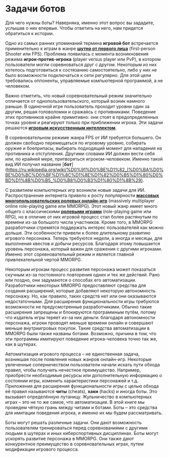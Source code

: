 # Задачи ботов

Для чего нужны боты? Наверняка, именно этот вопрос вы зададите, услышав о них впервые. Чтобы ответить на него, нам придется обратиться к истории.

Одно из самых ранних упоминаний термина **игровой бот** встречается применительно к играм в жанре [**шутер от первого лица**](https://ru.wikipedia.org/wiki/%D0%A8%D1%83%D1%82%D0%B5%D1%80_%D0%BE%D1%82_%D0%BF%D0%B5%D1%80%D0%B2%D0%BE%D0%B3%D0%BE_%D0%BB%D0%B8%D1%86%D0%B0) (first-person Shooter или FPS). Проблема появилась с момента возникновения режима **игрок-против-игрока** (player versus player или PvP), в котором пользователи могли соревноваться друг с другом. Некоторым из них хотелось подготовиться к состязанию самостоятельно, либо у них не было возможности подключаться к сети регулярно. Для этой цели требовались оппоненты, управляемые компьютерной программой, а не человеком.

Важно отметить, что новый соревновательный режим значительно отличается от однопользовательского, который возник намного раньше. В одиночной игре пользователь проходит уровни один за другим, решая головоломки и сражаясь с противниками. Поведение этих противников крайне примитивно: они стоят в предопределенных точках уровня и реагируют только при приближении игрока. Эти задачи решаются [**игровым искусственным интеллектом**](https://ru.wikipedia.org/wiki/%D0%98%D0%B3%D1%80%D0%BE%D0%B2%D0%BE%D0%B9_%D0%B8%D1%81%D0%BA%D1%83%D1%81%D1%81%D1%82%D0%B2%D0%B5%D0%BD%D0%BD%D1%8B%D0%B9_%D0%B8%D0%BD%D1%82%D0%B5%D0%BB%D0%BB%D0%B5%D0%BA%D1%82).

В соревновательном режиме жанра FPS от ИИ требуется большего. Он должен свободно перемещаться по игровому уровню, собирать оружие и боеприпасы, выбирать подходящий момент для нападения на противника и отступления. Другими словами ИИ должен вести себя или, по крайней мере, притворяться игроком-человеком. Именно такой вид ИИ получил название [**бот**](https://ru.wikipedia.org/wiki/%D0%91%D0%BE%D1%82_(%D0%BA%D0%BE%D0%BC%D0%BF%D1%8C%D1%8E%D1%82%D0%B5%D1%80%D0%BD%D1%8B%D0%B5_%D0%B8%D0%B3%D1%80%D1%8B%29).

С развитием компьютерных игр возникли новые задачи для ИИ. Распространение интернета привело к росту популярности [**массовых многопользовательских ролевых онлайн-игр**](https://ru.wikipedia.org/wiki/%D0%9C%D0%B0%D1%81%D1%81%D0%BE%D0%B2%D0%B0%D1%8F_%D0%BC%D0%BD%D0%BE%D0%B3%D0%BE%D0%BF%D0%BE%D0%BB%D1%8C%D0%B7%D0%BE%D0%B2%D0%B0%D1%82%D0%B5%D0%BB%D1%8C%D1%81%D0%BA%D0%B0%D1%8F_%D1%80%D0%BE%D0%BB%D0%B5%D0%B2%D0%B0%D1%8F_%D0%BE%D0%BD%D0%BB%D0%B0%D0%B9%D0%BD-%D0%B8%D0%B3%D1%80%D0%B0) (massively multiplayer online role-playing game или MMORPG). Этот новый жанр имеет много общего с классическими [**ролевыми играми**](https://ru.wikipedia.org/wiki/%D0%9A%D0%BE%D0%BC%D0%BF%D1%8C%D1%8E%D1%82%D0%B5%D1%80%D0%BD%D0%B0%D1%8F_%D1%80%D0%BE%D0%BB%D0%B5%D0%B2%D0%B0%D1%8F_%D0%B8%D0%B3%D1%80%D0%B0) (role-playing game или RPG), но в отличие от них игровой процесс стал более растянутым по времени из-за большого числа участников. Кроме того, в MMORPG разработчики стремятся поддержать интерес пользователей как можно дольше. Эти особенности привели к более длительному развитию игрового персонажа. Теперь требуются недели, а иногда и месяцы, для выполнения квестов и добычи ресурсов. Благодаря этому повышается уровень персонажа, который важен для сражения с другими игроками. Именно этот соревновательный режим и является главной привлекательной чертой MMORPG.

Некоторым игрокам процесс развития персонажа может показаться скучным из-за постоянного повторения одних и тех же действий. Рано или поздно, они задумаются о способах его автоматизации. Разработчики некоторых MMORPG предоставляют средства для создания расширений, которые добавляют некоторую автономность персонажу. Но, как правило, таких средств нет или они оказываются недостаточными. Для расширения функциональности игры требуются возможности не предусмотренные разработчиками. Обычно такие расширения запрещены и блокируются программным путём, потому что издатель игры теряет из-за них деньги: благодаря автономности персонажа, игроки проводят меньше времени онлайн и совершают меньше внутриигровых покупок. Такие средства автоматизации в MMORPG были также названы ботами. Возможно, причина в том, что эти программы имитируют поведение игрока-человека точно так же, как в шутерах.

Автоматизация игрового процесса – не единственная задача, возникшая после появления новых жанров онлайн-игр. Некоторые увлеченные соперничеством пользователи начали искать пути обхода правил, чтобы получить нечестное преимущество. Например, приобрести необходимые ресурсы или дополнительную информацию о состоянии игры, изменить характеристики персонажей и т.д. Приложения для расширения функциональности игры с целью обхода её правил называются **читы** (cheats), **хаки** (hacks) и иногда боты. Это вызывает определённую путаницу. Жульничество в компьютерных играх – это не то же самое, что автоматизация. В этой книге мы проведем чёткую грань между читами и ботами. Боты – это средства для имитации поведения игрока, и именно их мы будем рассматривать.

Боты могут решать различные задачи. Они дают возможность пользователям тренироваться перед соревнованиями с другими людьми в шутерах и иных киберспортивных дисциплинах. Боты могут ускорять развитие персонажа в MMORPG. Они также дают конкурентное преимущество в соревновательных играх, путем модификации игрового процесса.